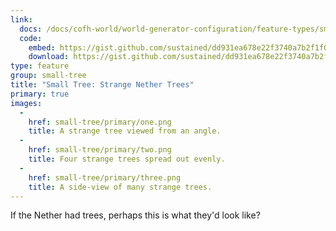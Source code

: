 ```yaml
---
link:
  docs: /docs/cofh-world/world-generator-configuration/feature-types/small-tree
  code:
    embed: https://gist.github.com/sustained/dd931ea678e22f3740a7b2f1f00b6a6d.js
    download: https://gist.github.com/sustained/dd931ea678e22f3740a7b2f1f00b6a6d/archive/a5d0d92b55580b64130f03ad89d011414a33a36d.zip
type: feature
group: small-tree
title: "Small Tree: Strange Nether Trees"
primary: true
images:
  -
    href: small-tree/primary/one.png
    title: A strange tree viewed from an angle.
  -
    href: small-tree/primary/two.png
    title: Four strange trees spread out evenly.
  -
    href: small-tree/primary/three.png
    title: A side-view of many strange trees.
---
```


If the Nether had trees, perhaps this is what they'd look like?
